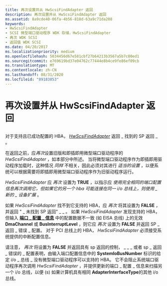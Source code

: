 ```yaml
---
title: 再次设置并从 HwScsiFindAdapter 返回
description: 再次设置并从 HwScsiFindAdapter 返回
ms.assetid: 8a9cde40-06fa-4b56-818d-63a9c71da208
keywords:
- HwScsiFindAdapter
- SCSI 微型端口驱动程序 WDK 存储，HwScsiFindAdapter
- 再次 WDK SCSI
- 返回值 WDK SCSI
ms.date: 04/20/2017
ms.localizationpriority: medium
ms.openlocfilehash: 5034456d67e581cbf27b64213b3567a5b7c00ed1
ms.sourcegitcommit: e769619bd37e04762c77444e8b4ce9fe86ef09cb
ms.translationtype: MT
ms.contentlocale: zh-CN
ms.lasthandoff: 08/31/2020
ms.locfileid: "89183853"
---
```

# <a name="setting-again-and-returning-from-hwscsifindadapter"></a>再次设置并从 HwScsiFindAdapter 返回


## <span id="ddk_setting_again_and_returning_from_hwscsifindadapter_kg"></span><span id="DDK_SETTING_AGAIN_AND_RETURNING_FROM_HWSCSIFINDADAPTER_KG"></span>


对于支持且已成功配置的 HBA， [*HwScsiFindAdapter*](/previous-versions/windows/hardware/drivers/ff557300(v=vs.85)) 返回 \_ 找到的 SP 返回 \_ 。

在返回之前，应*再次*设置旧版和即插即用微型端口驱动程序的*HwScsiFindAdapter* ，如本部分中所述。 当将微型端口驱动程序作为即插即用驱动程序加载时，这种情况 *同样* 不相关，因此必须对其进行 *适当的设置* ，以便系统可以根据需要将即插即用微型端口驱动程序作为旧驱动程序运行。

*HwScsiFindAdapter* 应 *再次* 设置为 **TRUE** ，以指示应 *使用完全相同的端口配置信息再次调用它，但如果它的另一个 hba 可能连接在同一 i/o 总线上，则使用 \_ 新的 \_ 设备扩展* 。

如果 *HwScsiFindAdapter* 找不到它支持的 HBA，应 *再次* 将其设置为 **FALSE** ，并返回 " \_ 未找到 SP 返回" \_ \_ 。 如果 *HwScsiFindAdapter* 发现支持的 HBA，但输入 [**端口 \_ 配置 \_ 信息**](/windows-hardware/drivers/ddi/srb/ns-srb-_port_configuration_information) 中的配置数据不一致 (如 EISA 总线) 上的无效 **DmaChannel** 或 **BusInterruptLevel** ，则它应 *再次* 设置为 **FALSE** 并返回 SP \_ 返回 \_ 错误 \_ 配置。 对于 PCI 总线上的 HBA， *HwScsiFindAdapter* 必须接受系统提供的中断配置信息。

请注意， *再次* 将设置为 **FALSE** 并返回具有 sp 返回的控制， \_ \_ \_ 或者 sp \_ 返回 \_ 错误的 \_ 配置表明，由输入端口配置信息中的 **SystemIoBusNumber** 标识的给定 i/o \_ 总线 \_ 没有微型端口驱动程序可以支持的 HBA。 它不会阻止系统端口驱动程序再次调用 *HwScsiFindAdapter* ，并提供更新的端口 \_ 配置 \_ 信息来扫描另一个 i/o 总线，以便 (s) 如果计算机具有相同 **AdapterInterfaceType**的其他 i/o 总线。

 

